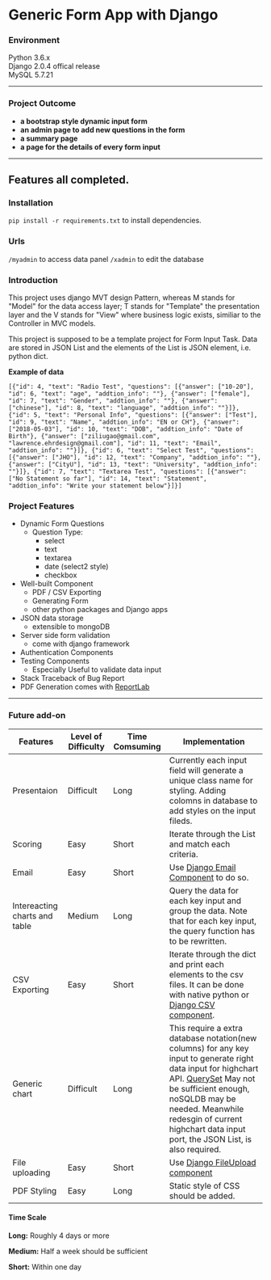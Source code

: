 # Generic Form App with Django

### Environment
Python 3.6.x  
Django 2.0.4 offical release  
MySQL 5.7.21  

----------------------
### Project Outcome
- **a bootstrap style dynamic input form**
- **an admin page to add new questions in the form**
- **a summary page**
- **a page for the details of every form input**

-----------------------
**Features all completed.**
-----------------------
### Installation

`pip install -r requirements.txt` to install dependencies.

### Urls
`/myadmin` to access data panel 
`/xadmin` to edit the database

### Introduction

This project uses django MVT design Pattern, whereas M stands for "Model" for the data access layer; T stands for "Template" the presentation layer and the 
V stands for "View" where business logic exists, similiar to the Controller in MVC models.

This project is supposed to be a template project for Form Input Task. Data are stored in JSON List and the elements of the List is JSON element, i.e. python dict.

**Example of data**

```
[{"id": 4, "text": "Radio Test", "questions": [{"answer": ["10-20"], "id": 6, "text": "age", "addtion_info": ""}, {"answer": ["female"], "id": 7, "text": "Gender", "addtion_info": ""}, {"answer": ["chinese"], "id": 8, "text": "language", "addtion_info": ""}]}, {"id": 5, "text": "Personal Info", "questions": [{"answer": ["Test"], "id": 9, "text": "Name", "addtion_info": "EN or CH"}, {"answer": ["2018-05-03"], "id": 10, "text": "DOB", "addtion_info": "Date of Birth"}, {"answer": ["ziliugao@gmail.com", "lawrence.ehrdesign@gmail.com"], "id": 11, "text": "Email", "addtion_info": ""}]}, {"id": 6, "text": "Select Test", "questions": [{"answer": ["JHO"], "id": 12, "text": "Company", "addtion_info": ""}, {"answer": ["CityU"], "id": 13, "text": "University", "addtion_info": ""}]}, {"id": 7, "text": "Textarea Test", "questions": [{"answer": ["No Statement so far"], "id": 14, "text": "Statement", "addtion_info": "Write your statement below"}]}]
```

### Project Features

- Dynamic Form Questions
    + Question Type:
        * select
        * text
        * textarea
        * date (select2 style)
        * checkbox
- Well-built Component
    + PDF / CSV Exporting
    + Generating Form
    + other python packages and Django apps
- JSON data storage
    + extensible to mongoDB
- Server side form validation
    + come with django framework
- Authentication Components
- Testing Components
    + Especially Useful to validate data input
- Stack Traceback of Bug Report
- PDF Generation comes with [ReportLab](https://www.reportlab.com/docs/reportlab-userguide.pdf)

-----------------------

### Future add-on

Features | Level of Difficulty | Time Comsuming | Implementation
-------- | ------------------- | -------------- | --------------
Presentaion | Difficult | Long | Currently each input field will generate a unique class name for styling. Adding colomns in database to add styles on the input fileds.
Scoring | Easy | Short | Iterate through the List and match each criteria.
Email | Easy | Short | Use [Django Email Component](https://docs.djangoproject.com/en/2.0/topics/email/) to do so.
Intereacting charts and table | Medium | Long | Query the data for each key input and group the data. Note that for each key input, the query function has to be rewritten.
CSV Exporting | Easy | Short | Iterate through the dict and print each elements to the csv files. It can be done with native python or [Django CSV component](https://docs.djangoproject.com/en/2.0/howto/outputting-csv/).
Generic chart | Difficult | Long | This require a extra database notation(new columns) for any key input to generate right data input for highchart API. [QuerySet](https://docs.djangoproject.com/zh-hans/2.0/ref/models/querysets/) May not be sufficient enough, noSQLDB may be needed. Meanwhile redesgin of current highchart data input port, the JSON List, is also required.
File uploading | Easy | Short | Use [Django FileUpload component](https://docs.djangoproject.com/en/2.0/topics/http/file-uploads/)
PDF Styling | Easy | Long | Static style of CSS should be added.

#### Time Scale
**Long:** Roughly 4 days or more 

**Medium:** Half a week should be sufficient 

**Short:** Within one day 



